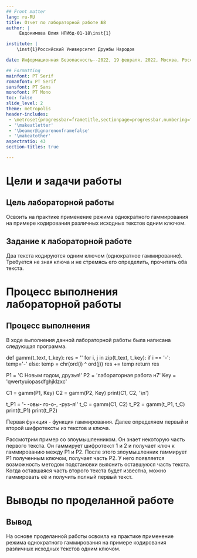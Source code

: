 ```yaml
---
## Front matter
lang: ru-RU
title: Отчет по лабораторной работе №8
author: |
	 Евдокимова Юлия НПИбд-01-18\inst{1}

institute: |
	\inst{1}Российский Университет Дружбы Народов

date: Информационная Безопасность--2022, 19 февраля, 2022, Москва, Россия

## Formatting
mainfont: PT Serif
romanfont: PT Serif
sansfont: PT Sans
monofont: PT Mono
toc: false
slide_level: 2
theme: metropolis
header-includes: 
 - \metroset{progressbar=frametitle,sectionpage=progressbar,numbering=fraction}
 - '\makeatletter'
 - '\beamer@ignorenonframefalse'
 - '\makeatother'
aspectratio: 43
section-titles: true

---
```


# Цели и задачи работы

## Цель лабораторной работы

Освоить на практике применение режима однократного гаммирования на примере кодирования различных исходных текстов одним ключом.

## Задание к лабораторной работе

Два текста кодируются одним ключом (однократное гаммирование).
Требуется не зная ключа и не стремясь его определить, прочитать оба текста.  



# Процесс выполнения лабораторной работы

## Процесс выполнения

В ходе выполнения данной лабораторной работы была написана следующая программа.

def gamm(t_text, t_key):
    res = ''
    for i, j in zip(t_text, t_key):
        if i == '-':
            temp='-'
        else:
            temp = chr(ord(i) ^ ord(j))
        res += temp
    return res

P1 = 'С Новым годом, друзья!'
P2 = 'лабораторная работа н7'
Key = 'qwertyuiopasdfghjklzxc'

C1 = gamm(P1, Key)
C2 = gamm(P2, Key)
print(C1, C2, '\n')

t_P1 = '- -овы- го-о-, -руз-я!'
t_C = gamm(C1, C2)
t_P2 = gamm(t_P1, t_C)
print(t_P1)
print(t_P2)

Первая функция - функция гаммирования. Далее определяем первый и второй шифротексты из текстов и ключа.

Рассмотрим пример со злоумышленником. Он знает некоторую часть первого текста. Он гаммирует шифротекст 1 и 2 и получает ключ к гаммированию между P1 и P2. После этого злоумышленник гаммирует P1 полученным ключом, получает часть P2. У него появляется возможность методом подстановки выяснить оставшуюся часть текста. Когда оставшаяся часть второго текста будет известна, можно гаммировать её и получить полный первый текст.


# Выводы по проделанной работе

## Вывод

На основе проделанной работы освоила на практике применение режима однократного гаммирования на примере кодирования различных исходных текстов одним ключом.